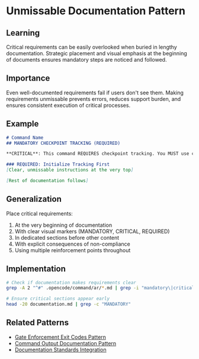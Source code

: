 # Unmissable Documentation Pattern

## Learning
Critical requirements can be easily overlooked when buried in lengthy documentation. Strategic placement and visual emphasis at the beginning of documents ensures mandatory steps are noticed and followed.

## Importance
Even well-documented requirements fail if users don't see them. Making requirements unmissable prevents errors, reduces support burden, and ensures consistent execution of critical processes.

## Example
```markdown
# Command Name
## MANDATORY CHECKPOINT TRACKING (REQUIRED)

**CRITICAL**: This command REQUIRES checkpoint tracking. You MUST use checkpoint tracking or the command will fail.

### REQUIRED: Initialize Tracking First
[Clear, unmissable instructions at the very top]

[Rest of documentation follows]
```

## Generalization
Place critical requirements:
1. At the very beginning of documentation
2. With clear visual markers (MANDATORY, CRITICAL, REQUIRED)
3. In dedicated sections before other content
4. With explicit consequences of non-compliance
5. Using multiple reinforcement points throughout

## Implementation
```bash
# Check if documentation makes requirements clear
grep -A 2 "^#" .opencode/command/ar/*.md | grep -i "mandatory\|critical\|required"

# Ensure critical sections appear early
head -20 documentation.md | grep -c "MANDATORY"
```

## Related Patterns
- [Gate Enforcement Exit Codes Pattern](gate-enforcement-exit-codes-pattern.md)
- [Command Output Documentation Pattern](command-output-documentation-pattern.md)
- [Documentation Standards Integration](documentation-standards-integration.md)